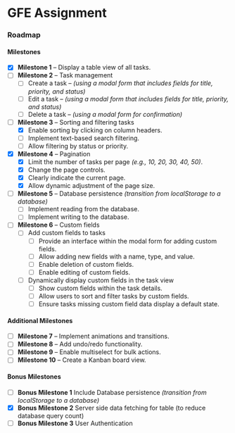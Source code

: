 # GFE Assignment

### Roadmap

#### Milestones

- [x] **Milestone 1** – Display a table view of all tasks.
- [ ] **Milestone 2** – Task management
  - [ ] Create a task – *(using a modal form that includes fields for title, priority, and status)*
  - [ ] Edit a task – *(using a modal form that includes fields for title, priority, and status)*
  - [ ] Delete a task – *(using a modal form for confirmation)*
- [ ] **Milestone 3** – Sorting and filtering tasks
  - [x] Enable sorting by clicking on column headers.
  - [ ] Implement text-based search filtering.
  - [ ] Allow filtering by status or priority.
- [x] **Milestone 4** – Pagination
  - [x] Limit the number of tasks per page *(e.g., 10, 20, 30, 40, 50)*.
  - [x] Change the page controls.
  - [x] Clearly indicate the current page.
  - [x] Allow dynamic adjustment of the page size.
- [ ] **Milestone 5** – Database persistence *(transition from localStorage to a database)*
  - [ ] Implement reading from the database.
  - [ ] Implement writing to the database.
- [ ] **Milestone 6** – Custom fields
  - [ ] Add custom fields to tasks
    - [ ] Provide an interface within the modal form for adding custom fields.
    - [ ] Allow adding new fields with a name, type, and value.
    - [ ] Enable deletion of custom fields.
    - [ ] Enable editing of custom fields.
  - [ ] Dynamically display custom fields in the task view
    - [ ] Show custom fields within the task details.
    - [ ] Allow users to sort and filter tasks by custom fields.
    - [ ] Ensure tasks missing custom field data display a default state.

#### Additional Milestones

- [ ] **Milestone 7** – Implement animations and transitions.
- [ ] **Milestone 8** – Add undo/redo functionality.
- [ ] **Milestone 9** – Enable multiselect for bulk actions.
- [ ] **Milestone 10** – Create a Kanban board view.

#### Bonus Milestones

- [ ] **Bonus Milestone 1** Include Database persistence *(transition from localStorage to a database)*
- [x] **Bonus Milestone 2** Server side data fetching for table (to reduce database query count)
- [ ] **Bonus Milestone 3** User Authentication
